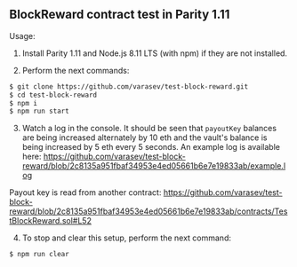 ## BlockReward contract test in Parity 1.11

Usage:

1. Install Parity 1.11 and Node.js 8.11 LTS (with npm) if they are not installed.

2. Perform the next commands:

```bash
$ git clone https://github.com/varasev/test-block-reward.git
$ cd test-block-reward
$ npm i
$ npm run start
```

3. Watch a log in the console. It should be seen that `payoutKey` balances are being increased alternately by 10 eth and the vault's balance is being increased by 5 eth every 5 seconds. An example log is available here: https://github.com/varasev/test-block-reward/blob/2c8135a951fbaf34953e4ed05661b6e7e19833ab/example.log

Payout key is read from another contract: https://github.com/varasev/test-block-reward/blob/2c8135a951fbaf34953e4ed05661b6e7e19833ab/contracts/TestBlockReward.sol#L52

4. To stop and clear this setup, perform the next command:

```bash
$ npm run clear
```